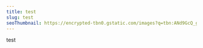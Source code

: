 ```yaml
---
title: test
slug: test
seoThumbnail: https://encrypted-tbn0.gstatic.com/images?q=tbn:ANd9GcQ_gSp2L1Q45aFIhURu1ULeH_pwmdDdIW0ePw&s
---
```

test
